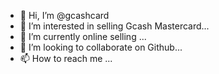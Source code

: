 - 👋 Hi, I’m @gcashcard
- 👀 I’m interested in selling Gcash Mastercard...
- 🌱 I’m currently online selling ...
- 💞️ I’m looking to collaborate on Github...
- 📫 How to reach me ...

<!---
gcashcard/gcashcard is a ✨ special ✨ repository because its `README.md` (this file) appears on your GitHub profile.
You can click the Preview link to take a look at your changes.
--->
